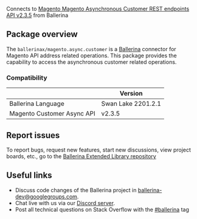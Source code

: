 Connects to [Magento Magento Asynchronous Customer REST endpoints API v2.3.5](https://devdocs.magento.com/guides/v2.4/get-started/rest_front.html) from Ballerina

## Package overview
The `ballerinax/magento.async.customer` is a [Ballerina](https://ballerina.io/) connector for Magento API address related operations.
This package provides the capability to access the asynchronous customer related operations.

### Compatibility
|                           | Version           |
|---------------------------|-------------------|
| Ballerina Language        | Swan Lake 2201.2.1| 
| Magento Customer Async API| v2.3.5            |

## Report issues
To report bugs, request new features, start new discussions, view project boards, etc., go to the [Ballerina Extended Library repository](https://github.com/ballerina-platform/ballerina-extended-library)

## Useful links
- Discuss code changes of the Ballerina project in [ballerina-dev@googlegroups.com](mailto:ballerina-dev@googlegroups.com).
- Chat live with us via our [Discord server](https://discord.gg/ballerinalang).
- Post all technical questions on Stack Overflow with the [#ballerina](https://stackoverflow.com/questions/tagged/ballerina) tag
